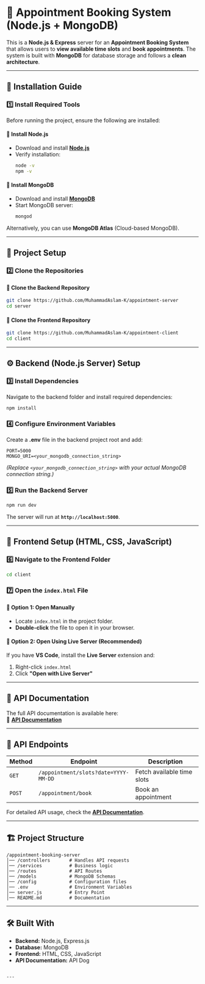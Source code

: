 
# 🏥 Appointment Booking System (Node.js + MongoDB)

This is a **Node.js & Express** server for an **Appointment Booking System** that allows users to **view available time slots** and **book appointments**. The system is built with **MongoDB** for database storage and follows a **clean architecture**.

---

## 📌 **Installation Guide**

### **1️⃣ Install Required Tools**
Before running the project, ensure the following are installed:

#### **🔹 Install Node.js**
- Download and install **[Node.js](https://nodejs.org/)**
- Verify installation:
  ```bash
  node -v
  npm -v
  ```

#### **🔹 Install MongoDB**
- Download and install **[MongoDB](https://www.mongodb.com/try/download/community)**
- Start MongoDB server:
  ```bash
  mongod
  ```

Alternatively, you can use **MongoDB Atlas** (Cloud-based MongoDB).

---

## 🚀 **Project Setup**
### **2️⃣ Clone the Repositories**

#### **🔹 Clone the Backend Repository**
```bash
git clone https://github.com/MuhammadAslam-K/appointment-server
cd server
```

#### **🔹 Clone the Frontend Repository**
```bash
git clone https://github.com/MuhammadAslam-K/appointment-client
cd client
```

---

## ⚙️ **Backend (Node.js Server) Setup**
### **3️⃣ Install Dependencies**
Navigate to the backend folder and install required dependencies:
```bash
npm install
```

### **4️⃣ Configure Environment Variables**
Create a **.env** file in the backend project root and add:
```
PORT=5000
MONGO_URI=<your_mongodb_connection_string>
```
*(Replace `<your_mongodb_connection_string>` with your actual MongoDB connection string.)*

### **5️⃣ Run the Backend Server**
```bash
npm run dev
```
The server will run at **`http://localhost:5000`**.

---

## 🎨 **Frontend Setup (HTML, CSS, JavaScript)**
### **6️⃣ Navigate to the Frontend Folder**
```bash
cd client
```

### **7️⃣ Open the `index.html` File**
#### **🔹 Option 1: Open Manually**
- Locate `index.html` in the project folder.
- **Double-click** the file to open it in your browser.

#### **🔹 Option 2: Open Using Live Server (Recommended)**
If you have **VS Code**, install the **Live Server** extension and:
1. Right-click `index.html`
2. Click **"Open with Live Server"**

---

## 📡 **API Documentation**
The full API documentation is available here:  
🔗 **[API Documentation](https://www.apidog.com/apidoc/shared-0d1e1cf3-6bf9-4346-ae3f-51a884c89a02/book-an-appointment-by-date-and-time-14653784e0)**  

---

## 📝 **API Endpoints**
| Method | Endpoint                          | Description                     |
|--------|-----------------------------------|---------------------------------|
| `GET`  | `/appointment/slots?date=YYYY-MM-DD` | Fetch available time slots      |
| `POST` | `/appointment/book`         | Book an appointment            |

For detailed API usage, check the **[API Documentation](https://www.apidog.com/apidoc/shared-0d1e1cf3-6bf9-4346-ae3f-51a884c89a02/book-an-appointment-by-date-and-time-14653784e0)**.

---

## 🏗 **Project Structure**
```
/appointment-booking-server
│── /controllers       # Handles API requests
│── /services          # Business logic
│── /routes            # API Routes
│── /models            # MongoDB Schemas
│── /config            # Configuration files
│── .env               # Environment Variables
│── server.js          # Entry Point
│── README.md          # Documentation
```

---

## 🛠 **Built With**
- **Backend:** Node.js, Express.js  
- **Database:** MongoDB  
- **Frontend:** HTML, CSS, JavaScript  
- **API Documentation:** API Dog  

```

---
